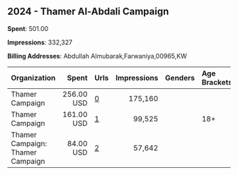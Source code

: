 ## 2024 - Thamer Al-Abdali Campaign 
**Spent**: 501.00

**Impressions**: 332,327

**Billing Addresses**: Abdullah Almubarak,Farwaniya,00965,KW

|Organization|Spent|Urls|Impressions|Genders|Age Brackets|Country Codes|
|:---|---:|:---|---:|:---|:---|:---|
|Thamer Campaign|256.00 USD|[0](https://www.snap.com/political-ads/asset/567376b6fd281cb35b3bd71ebf09d32b516a5f63152e5d9f47c11de3cfdedceb?mediaType=mov)|175,160|||kuwait|
|Thamer Campaign|161.00 USD|[1](https://www.snap.com/political-ads/asset/567376b6fd281cb35b3bd71ebf09d32b516a5f63152e5d9f47c11de3cfdedceb?mediaType=mov)|99,525||18+|kuwait|
|Thamer Campaign: Thamer Campaign|84.00 USD|[2](https://www.snap.com/political-ads/asset/ba303af70f404efac54180cc81c01d9c8d50cf2bbdae2ff1f1fe8ae66c21dff2?mediaType=mp4)|57,642|||kuwait|
